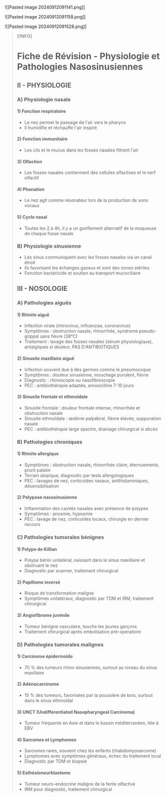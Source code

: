 ![[Pasted image 20240912091141.png]]

![[Pasted image 20240912091158.png]]

![[Pasted image 20240912091528.png]]
>[!INFO]
> # Fiche de Révision - Physiologie et Pathologies Nasosinusiennes  
>
> ## II - PHYSIOLOGIE  
>
> ### A) Physiologie nasale  
>
> #### 1) Fonction respiratoire  
> - Le nez permet le passage de l'air vers le pharynx  
> - Il humidifie et réchauffe l'air inspiré  
>
> #### 2) Fonction immunitaire  
> - Les cils et le mucus dans les fosses nasales filtrent l'air  
>
> #### 3) Olfaction  
> - Les fosses nasales contiennent des cellules olfactives et le nerf olfactif  
>
> #### 4) Phonation  
> - Le nez agit comme résonateur lors de la production de sons vocaux  
>
> #### 5) Cycle nasal  
> - Toutes les 2 à 4h, il y a un gonflement alternatif de la muqueuse de chaque fosse nasale  
>
> ### B) Physiologie sinusienne  
> - Les sinus communiquent avec les fosses nasales via un canal étroit  
> - Ils favorisent les échanges gazeux et sont des zones stériles  
> - Fonction bactéricide et soutien au transport mucociliaire  
>
> ## III - NOSOLOGIE  
>
> ### A) Pathologies aiguës  
>
> #### 1) Rhinite aiguë  
>- Infection virale (rhinovirus, influenzae, coronavirus)  
>- Symptômes : obstruction nasale, rhinorrhée, syndrome pseudo-grippal sans fièvre (38°C)  
> - Traitement : lavage des fosses nasales (sérum physiologique), antalgiques si douleur, PAS D'ANTIBIOTIQUES  
>
> #### 2) Sinusite maxillaire aiguë  
> - Infection souvent due à des germes comme le pneumocoque  
> - Symptômes : douleur sinusienne, mouchage purulent, fièvre  
> - Diagnostic : rhinoscopie ou nasofibroscopie  
> - PEC : antibiothérapie adaptée, amoxicilline 7-10 jours  
>
> #### 3) Sinusite frontale et ethmoïdale  
> - Sinusite frontale : douleur frontale intense, rhinorrhée et obstruction nasale  
> - Sinusite ethmoïdale : œdème palpébral, fièvre élevée, suppuration nasale  
> - PEC : antibiothérapie large spectre, drainage chirurgical si abcès  
>
> ### B) Pathologies chroniques  
>
> #### 1) Rhinite allergique  
> - Symptômes : obstruction nasale, rhinorrhée claire, éternuements, prurit palatin  
> - Terrain atopique, diagnostic par tests allergologiques  
> - PEC : lavages de nez, corticoïdes nasaux, antihistaminiques, désensibilisation  
>
> #### 2) Polypose nasosinusienne  
> - Inflammation des cavités nasales avec présence de polypes  
> - Symptômes : anosmie, hyposmie  
> - PEC : lavage de nez, corticoïdes locaux, chirurgie en dernier recours  
>
> ### C) Pathologies tumorales bénignes  
>
> #### 1) Polype de Killian  
> - Polype bénin unilatéral, naissant dans le sinus maxillaire et obstruant le nez  
> - Diagnostic par scanner, traitement chirurgical  
>
> #### 2) Papillome inversé  
> - Risque de transformation maligne  
> - Symptômes unilatéraux, diagnostic par TDM et IRM, traitement chirurgical  
>
> #### 3) Angiofibrome juvénile  
> - Tumeur bénigne vasculaire, touche les jeunes garçons  
> - Traitement chirurgical après embolisation pré-opératoire  
>
> ### D) Pathologies tumorales malignes  
>
> #### 1) Carcinome épidermoïde  
> - 70 % des tumeurs rhino-sinusiennes, surtout au niveau du sinus maxillaire  
>
> #### 2) Adénocarcinome  
> - 15 % des tumeurs, favorisées par la poussière de bois, surtout dans le sinus ethmoïdal  
>
> #### 3) UNCT (Undifferentiated Nasopharyngeal Carcinoma)  
> - Tumeur fréquente en Asie et dans le bassin méditerranéen, liée à EBV  
>
> #### 4) Sarcomes et Lymphomes  
> - Sarcomes rares, souvent chez les enfants (rhabdomyosarcome)  
> - Lymphomes avec symptômes généraux, échec du traitement local  
> - Diagnostic par TDM et biopsie  
>
> #### 5) Esthésioneurblastome  
> - Tumeur neuro-endocrine maligne de la fente olfactive  
> - IRM pour diagnostic, traitement chirurgical  

